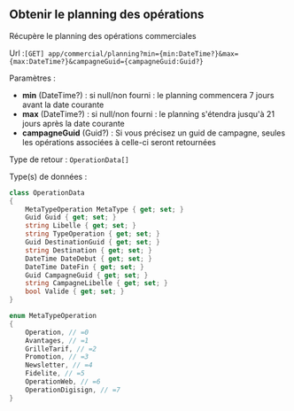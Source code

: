 ## <span id='obtenirplanning'>Obtenir le planning des opérations</span>

Récupère le planning des opérations commerciales

Url :`[GET] app/commercial/planning?min={min:DateTime?}&max={max:DateTime?}&campagneGuid={campagneGuid:Guid?}`

Paramètres : 

- **min** (DateTime?) : si null/non fourni : le planning commencera 7 jours avant la date courante
- **max** (DateTime?) : si null/non fourni : le planning s'étendra jusqu'à 21 jours après la date courante
- **campagneGuid** (Guid?) : Si vous précisez un guid de campagne, seules les opérations associées à celle-ci seront retournées

Type de retour : `OperationData[]`

Type(s) de données :

```csharp
class OperationData
{
	MetaTypeOperation MetaType { get; set; }
	Guid Guid { get; set; }
	string Libelle { get; set; }
	string TypeOperation { get; set; }
	Guid DestinationGuid { get; set; }
	string Destination { get; set; }
	DateTime DateDebut { get; set; }
	DateTime DateFin { get; set; }
	Guid CampagneGuid { get; set; }
	string CampagneLibelle { get; set; }
	bool Valide { get; set; }
}

enum MetaTypeOperation
{
	Operation, // =0
	Avantages, // =1
	GrilleTarif, // =2
	Promotion, // =3
	Newsletter, // =4
	Fidelite, // =5
	OperationWeb, // =6
	OperationDigisign, // =7
}

```
